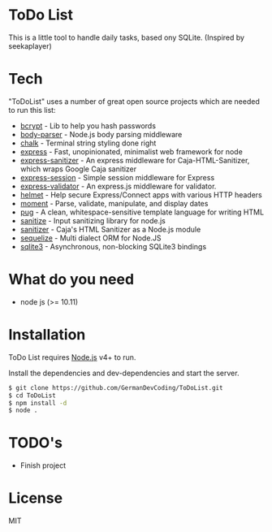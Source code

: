 # ToDo List

This is a little tool to handle daily tasks, based ony SQLite. (Inspired by seekaplayer)

# Tech
"ToDoList" uses a number of great open source projects which are needed to run this list:
* [bcrypt](https://www.npmjs.com/package/bcrypt) - Lib to help you hash passwords
* [body-parser](https://www.npmjs.com/package/body-parser) - Node.js body parsing middleware
* [chalk](https://www.npmjs.com/package/chalk) - Terminal string styling done right
* [express](https://www.npmjs.com/package/express) - Fast, unopinionated, minimalist web framework for node
* [express-sanitizer](https://www.npmjs.com/package/express-sanitizer) - An express middleware for Caja-HTML-Sanitizer, which wraps Google Caja sanitizer
* [express-session](https://www.npmjs.com/package/express-session) - Simple session middleware for Express
* [express-validator](https://www.npmjs.com/package/express-validator) - An express.js middleware for validator.
* [helmet](https://www.npmjs.com/package/helmet) - Help secure Express/Connect apps with various HTTP headers
* [moment](https://www.npmjs.com/package/moment) - Parse, validate, manipulate, and display dates
* [pug](https://www.npmjs.com/package/pug) - A clean, whitespace-sensitive template language for writing HTML
* [sanitize](https://www.npmjs.com/package/sanitize) - Input sanitizing library for node.js
* [sanitizer](https://www.npmjs.com/package/sanitizer) - Caja's HTML Sanitizer as a Node.js module
* [sequelize](https://www.npmjs.com/package/sequelize) - Multi dialect ORM for Node.JS
* [sqlite3](https://www.npmjs.com/package/sqlite3) - Asynchronous, non-blocking SQLite3 bindings

# What do you need
- node js (>= 10.11)

# Installation

ToDo List requires [Node.js](https://nodejs.org/) v4+ to run.

Install the dependencies and dev-dependencies and start the server.

```sh
$ git clone https://github.com/GermanDevCoding/ToDoList.git
$ cd ToDoList
$ npm install -d
$ node .
```

# TODO's

 - Finish project
 
# License

MIT